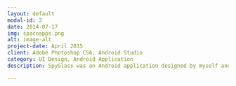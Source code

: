 ```yaml
---
layout: default
modal-id: 2
date: 2014-07-17
img: spaceapps.png
alt: image-alt
project-date: April 2015
client: Adobe Photoshop CS6, Android Studio
category: UI Design, Android Application
description: SpyGlass was an Android application designed by myself and two other members.  It was our submission to the annual NASA Space Apps hackathon, specifically the challenge titled: VOLCANOES, ICEBERGS, AND CATS FROM SPACE.  The solution attempts to crowdsource the discovery of "interesting" natural events as observed from space using data from NASA’s Earth observation satellites.  We decided to use the sharing concepts of Instagram and the gamification of the swiping technique from Tinder to crowdsource and build a community of interesting satellite imagery.

---
```

